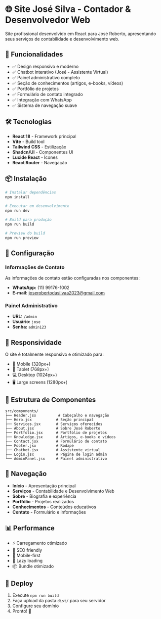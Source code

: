 # 🌐 Site José Silva - Contador & Desenvolvedor Web

Site profissional desenvolvido em React para José Roberto, apresentando seus serviços de contabilidade e desenvolvimento web.

## 🚀 Funcionalidades

- ✅ Design responsivo e moderno
- ✅ Chatbot interativo (José - Assistente Virtual)
- ✅ Painel administrativo completo
- ✅ Seção de conhecimentos (artigos, e-books, vídeos)
- ✅ Portfólio de projetos
- ✅ Formulário de contato integrado
- ✅ Integração com WhatsApp
- ✅ Sistema de navegação suave

## 🛠️ Tecnologias

- **React 18** - Framework principal
- **Vite** - Build tool
- **Tailwind CSS** - Estilização
- **Shadcn/UI** - Componentes UI
- **Lucide React** - Ícones
- **React Router** - Navegação

## 📦 Instalação

```bash
# Instalar dependências
npm install

# Executar em desenvolvimento
npm run dev

# Build para produção
npm run build

# Preview do build
npm run preview
```

## 🔧 Configuração

### Informações de Contato
As informações de contato estão configuradas nos componentes:
- **WhatsApp:** (11) 99176-1002
- **E-mail:** joserobertodasilvaa2023@gmail.com

### Painel Administrativo
- **URL:** `/admin`
- **Usuário:** `jose`
- **Senha:** `admin123`

## 📱 Responsividade

O site é totalmente responsivo e otimizado para:
- 📱 Mobile (320px+)
- 📱 Tablet (768px+)
- 💻 Desktop (1024px+)
- 🖥️ Large screens (1280px+)

## 🎨 Estrutura de Componentes

```
src/components/
├── Header.jsx          # Cabeçalho e navegação
├── Hero.jsx           # Seção principal
├── Services.jsx       # Serviços oferecidos
├── About.jsx          # Sobre José Roberto
├── Portfolio.jsx      # Portfólio de projetos
├── Knowledge.jsx      # Artigos, e-books e vídeos
├── Contact.jsx        # Formulário de contato
├── Footer.jsx         # Rodapé
├── Chatbot.jsx        # Assistente virtual
├── Login.jsx          # Página de login admin
└── AdminPanel.jsx     # Painel administrativo
```

## 🔗 Navegação

- **Início** - Apresentação principal
- **Serviços** - Contabilidade e Desenvolvimento Web
- **Sobre** - Biografia e experiência
- **Portfólio** - Projetos realizados
- **Conhecimentos** - Conteúdos educativos
- **Contato** - Formulário e informações

## 📊 Performance

- ⚡ Carregamento otimizado
- 🎯 SEO friendly
- 📱 Mobile-first
- 🔄 Lazy loading
- 📦 Bundle otimizado

## 🚀 Deploy

1. Execute `npm run build`
2. Faça upload da pasta `dist/` para seu servidor
3. Configure seu domínio
4. Pronto! 🎉

